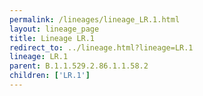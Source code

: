 ```yaml
---
permalink: /lineages/lineage_LR.1.html
layout: lineage_page
title: Lineage LR.1
redirect_to: ../lineage.html?lineage=LR.1
lineage: LR.1
parent: B.1.1.529.2.86.1.1.58.2
children: ['LR.1']
---
```

